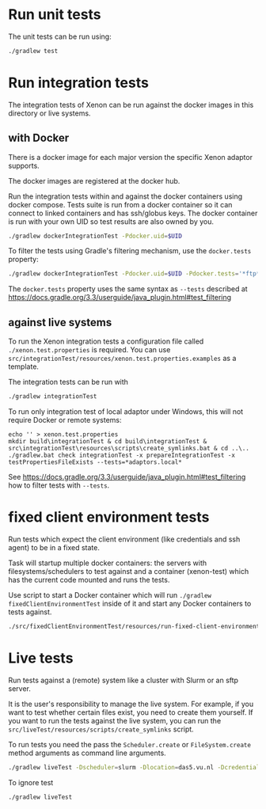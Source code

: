 # Run unit tests

The unit tests can be run using:
```bash
./gradlew test
```

# Run integration tests

The integration tests of Xenon can be run against the docker images in this directory or live systems.
 
## with Docker

There is a docker image for each major version the specific Xenon adaptor supports.

The docker images are registered at the docker hub.

Run the integration tests within and against the docker containers using docker compose. 
Tests suite is run from a docker container so it can connect to linked containers and has ssh/globus keys. 
The docker container is run with your own UID so test results are also owned by you.

```bash
./gradlew dockerIntegrationTest -Pdocker.uid=$UID
```

To filter the tests using Gradle's filtering mechanism, use the `docker.tests` property:

```bash
./gradlew dockerIntegrationTest -Pdocker.uid=$UID -Pdocker.tests='*ftp*'
```

The `docker.tests` property uses the same syntax as `--tests` described at https://docs.gradle.org/3.3/userguide/java_plugin.html#test_filtering

## against live systems

To run the Xenon integration tests a configuration file called `./xenon.test.properties` is required. 
You can use `src/integrationTest/resources/xenon.test.properties.examples` as a template.

The integration tests can be run with
```bash
./gradlew integrationTest
```

To run only integration test of local adaptor under Windows, this will not require Docker or remote systems:
```
echo '' > xenon.test.properties
mkdir build\integrationTest & cd build\integrationTest & src\integrationTest\resources\scripts\create_symlinks.bat & cd ..\..
./gradlew.bat check integrationTest -x prepareIntegrationTest -x testPropertiesFileExists --tests=*adaptors.local*
```

See https://docs.gradle.org/3.3/userguide/java_plugin.html#test_filtering how to filter tests with `--tests`.

# fixed client environment tests

Run tests which expect the client environment (like credentials and ssh agent) to be in a fixed state.

Task will startup multiple docker containers: the servers with filesystems/schedulers to test against and a container (xenon-test) which has the current code mounted and runs the tests.


Use script to start a Docker container which will run `./gradlew fixedClientEnvironmentTest` inside of it and start any Docker containers to tests against.
```bash
./src/fixedClientEnvironmentTest/resources/run-fixed-client-environment-test.sh
```

# Live tests

Run tests against a (remote) system like a cluster with Slurm or an sftp server. 

It is the user's responsibility to manage the live system. For example, if you want to test whether certain files 
exist, you need to create them yourself. If you want to run the tests against the live system, you can run the `src/liveTest/resources/scripts/create_symlinks` script.

To run tests you need the pass the `Scheduler.create` or `FileSystem.create` method arguments as command line arguments.
```bash
./gradlew liveTest -Dscheduler=slurm -Dlocation=das5.vu.nl -Dcredential=default DpropertiesFile=slurm-das5.props
```

To ignore test
```bash
./gradlew liveTest
```